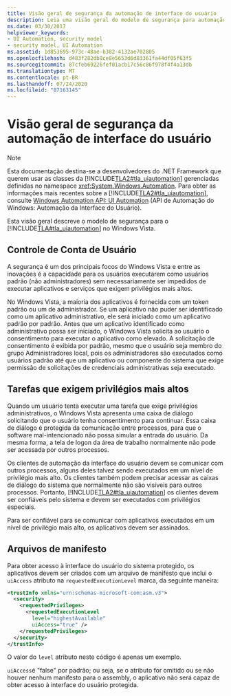 ```yaml
---
title: Visão geral de segurança da automação de interface do usuário
description: Leia uma visão geral do modelo de segurança para automação da interface do usuário da Microsoft. Entenda o controle de conta de usuário, as tarefas que exigem privilégios mais altos e arquivos de manifesto.
ms.date: 03/30/2017
helpviewer_keywords:
- UI Automation, security model
- security model, UI Automation
ms.assetid: 1d853695-973c-48ae-b382-4132ae702805
ms.openlocfilehash: d483f282db8ce8e5653d6d83361fa44df05f63f5
ms.sourcegitcommit: 87cfeb69226fef01acb17c56c86f978f4f4a13db
ms.translationtype: MT
ms.contentlocale: pt-BR
ms.lasthandoff: 07/24/2020
ms.locfileid: "87163145"
---
```

# <a name="ui-automation-security-overview"></a>Visão geral de segurança da automação de interface do usuário

> [!NOTE]
> Esta documentação destina-se a desenvolvedores do .NET Framework que querem usar as classes da [!INCLUDE[TLA2#tla_uiautomation](../../../includes/tla2sharptla-uiautomation-md.md)] gerenciadas definidas no namespace <xref:System.Windows.Automation>. Para obter as informações mais recentes sobre a [!INCLUDE[TLA2#tla_uiautomation](../../../includes/tla2sharptla-uiautomation-md.md)], consulte [Windows Automation API: UI Automation](/windows/win32/winauto/entry-uiauto-win32) (API de Automação do Windows: Automação da Interface do Usuário).

Esta visão geral descreve o modelo de segurança para o [!INCLUDE[TLA#tla_uiautomation](../../../includes/tlasharptla-uiautomation-md.md)] no Windows Vista.

<a name="User_Account_Control"></a>

## <a name="user-account-control"></a>Controle de Conta de Usuário

A segurança é um dos principais focos do Windows Vista e entre as inovações é a capacidade para os usuários executarem como usuários padrão (não administradores) sem necessariamente ser impedidos de executar aplicativos e serviços que exigem privilégios mais altos.

No Windows Vista, a maioria dos aplicativos é fornecida com um token padrão ou um de administrador. Se um aplicativo não puder ser identificado como um aplicativo administrativo, ele será iniciado como um aplicativo padrão por padrão. Antes que um aplicativo identificado como administrativo possa ser iniciado, o Windows Vista solicita ao usuário o consentimento para executar o aplicativo como elevado. A solicitação de consentimento é exibida por padrão, mesmo que o usuário seja membro do grupo Administradores local, pois os administradores são executados como usuários padrão até que um aplicativo ou componente do sistema que exige permissão de solicitações de credenciais administrativas seja executado.

<a name="Tasks_Requiring_Higher_Privileges"></a>

## <a name="tasks-requiring-higher-privileges"></a>Tarefas que exigem privilégios mais altos

Quando um usuário tenta executar uma tarefa que exige privilégios administrativos, o Windows Vista apresenta uma caixa de diálogo solicitando que o usuário tenha consentimento para continuar. Essa caixa de diálogo é protegida da comunicação entre processos, para que o software mal-intencionado não possa simular a entrada do usuário. Da mesma forma, a tela de logon da área de trabalho normalmente não pode ser acessada por outros processos.

Os clientes de automação da interface do usuário devem se comunicar com outros processos, alguns deles talvez sendo executados em um nível de privilégio mais alto. Os clientes também podem precisar acessar as caixas de diálogo do sistema que normalmente não são visíveis para outros processos. Portanto, [!INCLUDE[TLA2#tla_uiautomation](../../../includes/tla2sharptla-uiautomation-md.md)] os clientes devem ser confiáveis pelo sistema e devem ser executados com privilégios especiais.

Para ser confiável para se comunicar com aplicativos executados em um nível de privilégio mais alto, os aplicativos devem ser assinados.

<a name="Manifest_Files"></a>

## <a name="manifest-files"></a>Arquivos de manifesto

Para obter acesso à interface do usuário do sistema protegido, os aplicativos devem ser criados com um arquivo de manifesto que inclui o `uiAccess` atributo na `requestedExecutionLevel` marca, da seguinte maneira:

```xml
<trustInfo xmlns="urn:schemas-microsoft-com:asm.v3">
  <security>
    <requestedPrivileges>
      <requestedExecutionLevel
        level="highestAvailable"
        uiAccess="true" />
    </requestedPrivileges>
  </security>
</trustInfo>
```

O valor do `level` atributo neste código é apenas um exemplo.

`uiAccess`é "false" por padrão; ou seja, se o atributo for omitido ou se não houver nenhum manifesto para o assembly, o aplicativo não será capaz de obter acesso à interface do usuário protegida.
